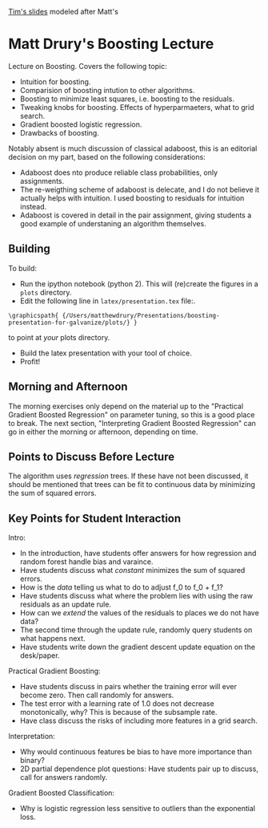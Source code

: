 [Tim's slides](https://docs.google.com/presentation/d/1LDDruR0VSbTina2RQwZK-7xsRdqiPFh30llzJUHkTJk/) modeled after Matt's

Matt Drury's Boosting Lecture
=============================

Lecture on Boosting.  Covers the following topic:

  - Intuition for boosting.
  - Comparision of boosting intution to other algorithms.
  - Boosting to minimize least squares, i.e. boosting to the residuals.
  - Tweaking knobs for boosting.  Effects of hyperparmaeters, what to grid search.
  - Gradient boosted logistic regression.
  - Drawbacks of boosting.

Notably absent is much discussion of classical adaboost, this is an editorial decision on my part, based on the following considerations:

  - Adaboost does nto produce reliable class probabilities, only assignments.
  - The re-weigthing scheme of adaboost is delecate, and I do not believe it actually helps with intuition.  I used boosting to residuals for intuition instead.
  - Adaboost is covered in detail in the pair assignment, giving students a good example of understaning an algorithm themselves.

Building
--------

To build:

  - Run the ipython notebook (python 2).  This will (re)create the figures in a `plots` directory.
  - Edit the following line in `latex/presentation.tex` file:.
```
\graphicspath{ {/Users/matthewdrury/Presentations/boosting-presentation-for-galvanize/plots/} }
```
to point at *your* plots directory.
  - Build the latex presentation with your tool of choice.
  - Profit!


Morning and Afternoon
---------------------

The morning exercises only depend on the material up to the "Practical Gradient Boosted Regression" on parameter tuning, so this is a good place to break.  The next section, "Interpreting Gradient Boosted Regression" can go in either the morning or afternoon, depending on time.


Points to Discuss Before Lecture
--------------------------------

The algorithm uses *regression* trees.  If these have not been discussed, it should be mentioned that trees can be fit to continuous data by minimizing the sum of squared errors.



Key Points for Student Interaction
----------------------------------

Intro:

  - In the introduction, have students offer answers for how regression and random forest handle bias and varaince.
  - Have students discuss what *constant* minimizes the sum of squared errors.
  - How is the *data* telling us what to do to adjust f_0 to f_0 + f_1?
  - Have students discuss what where the problem lies with using the raw residuals as an update rule.
  - How can we *extend* the values of the residuals to places we do not have data?
  - The second time through the update rule, randomly query students on what happens next.
  - Have students write down the gradient descent update equation on the desk/paper.

Practical Gradient Boosting:

  - Have students discuss in pairs whether the training error will ever become zero.  Then call randomly for answers.
  - The test error with a learning rate of 1.0 does not decrease monotonically, why?  This is because of the subsample rate.
  - Have class discuss the risks of including more features in a grid search.

Interpretation:

  - Why would continuous features be bias to have more importance than binary?
  - 2D partial dependence plot questions: Have students pair up to discuss, call for answers randomly.

Gradient Boosted Classification:

  - Why is logistic regression less sensitive to outliers than the exponential loss.
